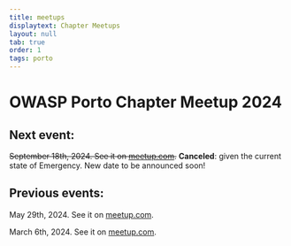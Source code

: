 ```yaml
---
title: meetups
displaytext: Chapter Meetups
layout: null
tab: true
order: 1
tags: porto
---
```

# OWASP Porto Chapter Meetup 2024

## Next event:

~~September 18th, 2024. See it on [meetup.com](https://www.meetup.com/owasp-porto/events/303006906/?utm_medium=referral&utm_campaign=share-btn_savedevents_share_modal&utm_source=link).~~ **Canceled**: given the current state of Emergency. New date to be announced soon!

## Previous events:

May 29th, 2024. See it on [meetup.com](https://www.meetup.com/owasp-porto/events/300473283/?utm_medium=referral&utm_campaign=share-btn_savedevents_share_modal&utm_source=link).

March 6th, 2024. See it on [meetup.com](https://www.meetup.com/owasp-porto/events/298479956/?utm_medium=referral&utm_campaign=announceModal_savedevents_share_modal&utm_source=link).
